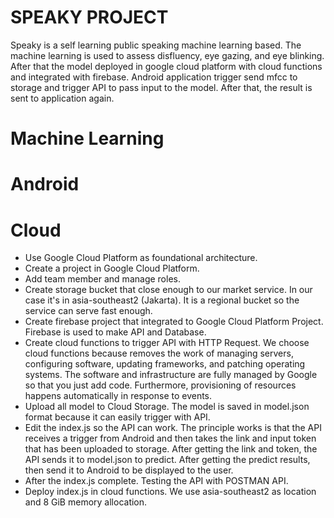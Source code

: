 # SPEAKY PROJECT
Speaky is a self learning public speaking machine learning based. The machine learning is used to assess disfluency, eye gazing, and eye blinking. After that the model deployed in google cloud platform with cloud functions and integrated with firebase. Android application trigger send mfcc to storage and trigger API to pass input to the model. After that, the result is sent to application again. 

# Machine Learning

# Android

# Cloud
- Use Google Cloud Platform as foundational architecture.
- Create a project in Google Cloud Platform.
- Add team member and manage roles.
- Create storage bucket that close enough to our market service. In our case it's in asia-southeast2 (Jakarta). It is a regional bucket so the service can serve fast enough.
- Create firebase project that integrated to Google Cloud Platform Project. Firebase is used to make API and Database.
- Create cloud functions to trigger API with HTTP Request. We choose cloud functions because removes the work of managing servers, configuring software, updating frameworks, and     patching operating systems. The software and infrastructure are fully managed by Google so that you just add code. Furthermore, provisioning of resources happens automatically     in response to events.
- Upload all model to Cloud Storage. The model is saved in model.json format because it can easily trigger with API.
- Edit the index.js so the API can work. The principle works is that the API receives a trigger from Android and then takes the link and input token that has been uploaded to       storage. After getting the link and token, the API sends it to model.json to predict. After getting the predict results, then send it to Android to be displayed to the user.
- After the index.js complete. Testing the API with POSTMAN API.
- Deploy index.js in cloud functions. We use asia-southeast2 as location and 8 GiB memory allocation.
